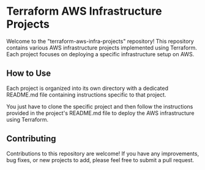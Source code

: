 # Terraform AWS Infrastructure Projects

Welcome to the "terraform-aws-infra-projects" repository! This repository contains various AWS infrastructure projects implemented using Terraform. Each project focuses on deploying a specific infrastructure setup on AWS.

## How to Use

Each project is organized into its own directory with a dedicated README.md file containing instructions specific to that project.

You just have to clone the specific project and then follow the instructions provided in the project's README.md file to deploy the AWS infrastructure using Terraform.

## Contributing

Contributions to this repository are welcome! If you have any improvements, bug fixes, or new projects to add, please feel free to submit a pull request.